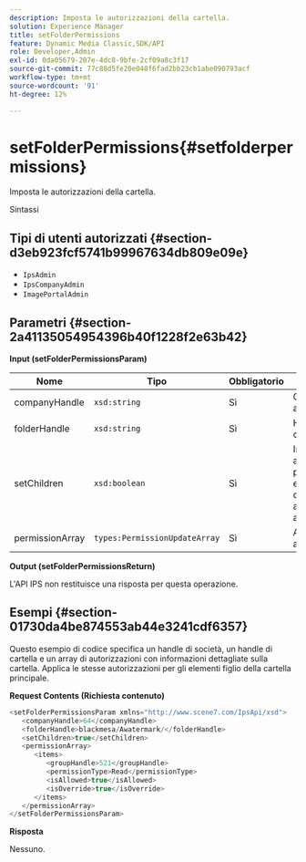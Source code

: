 ```yaml
---
description: Imposta le autorizzazioni della cartella.
solution: Experience Manager
title: setFolderPermissions
feature: Dynamic Media Classic,SDK/API
role: Developer,Admin
exl-id: 0da05679-207e-4dc8-9bfe-2cf09a8c3f17
source-git-commit: 77c88d5fe20e048f6fad2bb23cb1abe090793acf
workflow-type: tm+mt
source-wordcount: '91'
ht-degree: 12%

---
```


# setFolderPermissions{#setfolderpermissions}

Imposta le autorizzazioni della cartella.

Sintassi

## Tipi di utenti autorizzati {#section-d3eb923fcf5741b99967634db809e09e}

* `IpsAdmin`
* `IpsCompanyAdmin`
* `ImagePortalAdmin`

## Parametri {#section-2a41135054954396b40f1228f2e63b42}

**Input (setFolderPermissionsParam)**

| Nome | Tipo | Obbligatorio | Descrizione |
|---|---|---|---|
| companyHandle | `xsd:string` | Sì | Gestore azienda. |
| folderHandle | `xsd:string` | Sì | Handle di cartella. |
| setChildren | `xsd:boolean` | Sì | Imposta le autorizzazioni per gli elementi figlio che appartengono alla cartella. |
| permissionArray | `types:PermissionUpdateArray` | Sì | Array di autorizzazioni. |

**Output (setFolderPermissionsReturn)**

L&#39;API IPS non restituisce una risposta per questa operazione.

## Esempi {#section-01730da4be874553ab44e3241cdf6357}

Questo esempio di codice specifica un handle di società, un handle di cartella e un array di autorizzazioni con informazioni dettagliate sulla cartella. Applica le stesse autorizzazioni per gli elementi figlio della cartella principale.

**Request Contents (Richiesta contenuto)**

```java
<setFolderPermissionsParam xmlns="http://www.scene7.com/IpsApi/xsd">
   <companyHandle>64</companyHandle>
   <folderHandle>blackmesa/Awatermark/</folderHandle>
   <setChildren>true</setChildren>
   <permissionArray>
      <items>
         <groupHandle>521</groupHandle>
         <permissionType>Read</permissionType>
         <isAllowed>true</isAllowed>
         <isOverride>true</isOverride>
      </items>
   </permissionArray>
</setFolderPermissionsParam>
```

**Risposta**

Nessuno.
